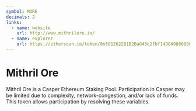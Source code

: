 ```yaml
---
symbol: MORE
decimals: 2
links:
  - name: website
    url: http://www.mithrilore.io/
  - name: explorer
    url: https://etherscan.io/token/0x501262281B2Ba043e2fbf14904980689CDDB0C78
---
```


# Mithril Ore

Mithril Ore is a Casper Ethereum Staking Pool. Participation in Casper may be limited due to complexity, network-congestion, and/or lack of funds. This token allows participation by resolving these variables.
